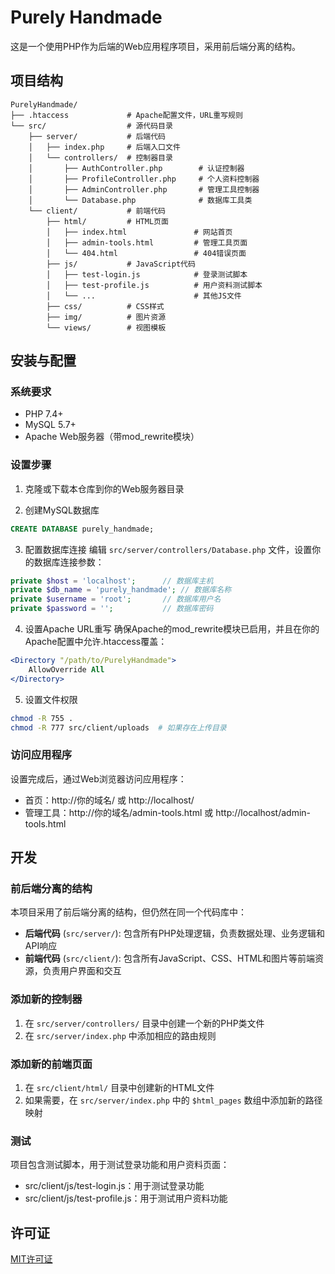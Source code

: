 # Purely Handmade

这是一个使用PHP作为后端的Web应用程序项目，采用前后端分离的结构。

## 项目结构

```
PurelyHandmade/
├── .htaccess             # Apache配置文件，URL重写规则
└── src/                  # 源代码目录
    ├── server/           # 后端代码
    │   ├── index.php     # 后端入口文件
    │   └── controllers/  # 控制器目录
    │       ├── AuthController.php        # 认证控制器
    │       ├── ProfileController.php     # 个人资料控制器
    │       ├── AdminController.php       # 管理工具控制器
    │       └── Database.php              # 数据库工具类
    └── client/           # 前端代码
        ├── html/         # HTML页面
        │   ├── index.html               # 网站首页
        │   ├── admin-tools.html         # 管理工具页面
        │   └── 404.html                 # 404错误页面
        ├── js/           # JavaScript代码
        │   ├── test-login.js            # 登录测试脚本
        │   ├── test-profile.js          # 用户资料测试脚本
        │   └── ...                      # 其他JS文件
        ├── css/          # CSS样式
        ├── img/          # 图片资源
        └── views/        # 视图模板
```

## 安装与配置

### 系统要求

- PHP 7.4+
- MySQL 5.7+
- Apache Web服务器（带mod_rewrite模块）

### 设置步骤

1. 克隆或下载本仓库到你的Web服务器目录

2. 创建MySQL数据库
```sql
CREATE DATABASE purely_handmade;
```

3. 配置数据库连接
   编辑 `src/server/controllers/Database.php` 文件，设置你的数据库连接参数：
```php
private $host = 'localhost';      // 数据库主机
private $db_name = 'purely_handmade'; // 数据库名称
private $username = 'root';       // 数据库用户名
private $password = '';           // 数据库密码
```

4. 设置Apache URL重写
   确保Apache的mod_rewrite模块已启用，并且在你的Apache配置中允许.htaccess覆盖：
```apache
<Directory "/path/to/PurelyHandmade">
    AllowOverride All
</Directory>
```

5. 设置文件权限
```bash
chmod -R 755 .
chmod -R 777 src/client/uploads  # 如果存在上传目录
```

### 访问应用程序

设置完成后，通过Web浏览器访问应用程序：

- 首页：http://你的域名/ 或 http://localhost/
- 管理工具：http://你的域名/admin-tools.html 或 http://localhost/admin-tools.html

## 开发

### 前后端分离的结构

本项目采用了前后端分离的结构，但仍然在同一个代码库中：

- **后端代码** (`src/server/`): 包含所有PHP处理逻辑，负责数据处理、业务逻辑和API响应
- **前端代码** (`src/client/`): 包含所有JavaScript、CSS、HTML和图片等前端资源，负责用户界面和交互

### 添加新的控制器

1. 在 `src/server/controllers/` 目录中创建一个新的PHP类文件
2. 在 `src/server/index.php` 中添加相应的路由规则

### 添加新的前端页面

1. 在 `src/client/html/` 目录中创建新的HTML文件
2. 如果需要，在 `src/server/index.php` 中的 `$html_pages` 数组中添加新的路径映射

### 测试

项目包含测试脚本，用于测试登录功能和用户资料页面：

- src/client/js/test-login.js：用于测试登录功能
- src/client/js/test-profile.js：用于测试用户资料功能

## 许可证

[MIT许可证](LICENSE) 